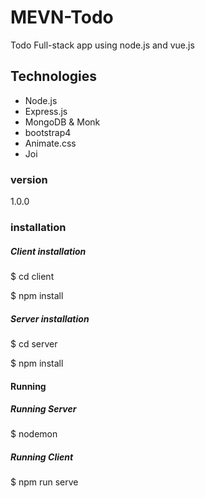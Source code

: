 # MEVN-Todo
Todo Full-stack app using node.js and vue.js

## Technologies
- Node.js
- Express.js
- MongoDB & Monk
- bootstrap4
- Animate.css
- Joi

### version
1.0.0

### installation
##### Client installation
$ cd client

$ npm install


##### Server installation
$ cd server

$ npm install


#### Running 
##### Running Server 
$ nodemon

##### Running Client
$ npm run serve
